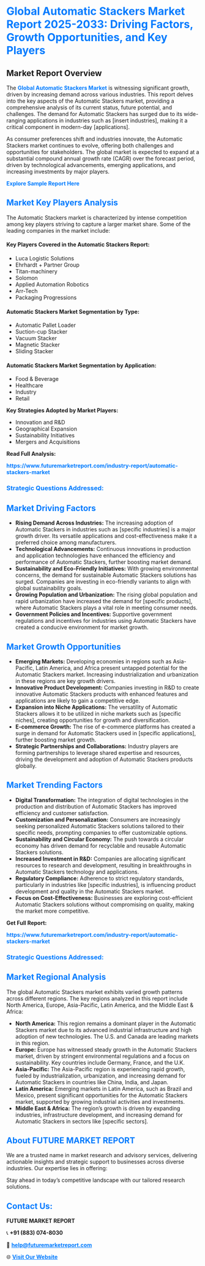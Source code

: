 <h1 style="color: #007BFF;">Global Automatic Stackers Market Report 2025-2033: Driving Factors, Growth Opportunities, and Key Players</h1>

<section id="overview">
<h2>Market Report Overview</h2>
<p>The <a href="https://www.futuremarketreport.com/industry-report/automatic-stackers-market" style="color: #007BFF; text-decoration: none;"><strong>Global Automatic Stackers Market</strong></a> is witnessing significant growth, driven by increasing demand across various industries. This report delves into the key aspects of the Automatic Stackers market, providing a comprehensive analysis of its current status, future potential, and challenges. The demand for Automatic Stackers has surged due to its wide-ranging applications in industries such as [insert industries], making it a critical component in modern-day [applications].</p>
<p>As consumer preferences shift and industries innovate, the Automatic Stackers market continues to evolve, offering both challenges and opportunities for stakeholders. The global market is expected to expand at a substantial compound annual growth rate (CAGR) over the forecast period, driven by technological advancements, emerging applications, and increasing investments by major players.</p>
</section>

<section id="overview">
<p><a href="https://www.futuremarketreport.com/request-sample/reportId=92143" style="color: #007BFF; text-decoration: none;"><strong>Explore Sample Report Here</strong></a></p>
</section>

<section id="key-players">
<h2 style="color: #007BFF;">Market Key Players Analysis</h2>
<p>The Automatic Stackers market is characterized by intense competition among key players striving to capture a larger market share. Some of the leading companies in the market include:</p>
<h4>Key Players Covered in the Automatic Stackers Report:</h4>
<ul><li>Luca Logistic Solutions</li><li>Ehrhardt + Partner Group</li><li>Titan-machinery</li><li>Solomon</li><li>Applied Automation Robotics</li><li>Arr-Tech</li><li>Packaging Progressions</li></ul>
<h4>Automatic Stackers Market Segmentation by Type:</h4>
<ul><li>Automatic Pallet Loader</li><li>Suction-cup Stacker</li><li>Vacuum Stacker</li><li>Magnetic Stacker</li><li>Sliding Stacker</li></ul>

<h4>Automatic Stackers Market Segmentation by Application:</h4>
<ul><li>Food &amp; Beverage</li><li>Healthcare</li><li>Industry</li><li>Retail</li></ul>
<p><strong>Key Strategies Adopted by Market Players:</strong></p>
<ul>
<li>Innovation and R&D</li>
<li>Geographical Expansion</li>
<li>Sustainability Initiatives</li>
<li>Mergers and Acquisitions</li>
</ul>
</section>

<section>
<p><strong>Read Full Analysis: </strong></p><a href="https://www.futuremarketreport.com/industry-report/automatic-stackers-market" style="color: #007BFF; text-decoration: none;"><strong>https://www.futuremarketreport.com/industry-report/automatic-stackers-market</strong></a>
<h3 style="color: #007BFF;">Strategic Questions Addressed:</h3>
</section>

<section id="driving-factors">
<h2 style="color: #007BFF;">Market Driving Factors</h2>
<ul>
<li><strong>Rising Demand Across Industries:</strong> The increasing adoption of Automatic Stackers in industries such as [specific industries] is a major growth driver. Its versatile applications and cost-effectiveness make it a preferred choice among manufacturers.</li>
<li><strong>Technological Advancements:</strong> Continuous innovations in production and application technologies have enhanced the efficiency and performance of Automatic Stackers, further boosting market demand.</li>
<li><strong>Sustainability and Eco-Friendly Initiatives:</strong> With growing environmental concerns, the demand for sustainable Automatic Stackers solutions has surged. Companies are investing in eco-friendly variants to align with global sustainability goals.</li>
<li><strong>Growing Population and Urbanization:</strong> The rising global population and rapid urbanization have increased the demand for [specific products], where Automatic Stackers plays a vital role in meeting consumer needs.</li>
<li><strong>Government Policies and Incentives:</strong> Supportive government regulations and incentives for industries using Automatic Stackers have created a conducive environment for market growth.</li>
</ul>
</section>

<section id="growth-opportunities">
<h2 style="color: #007BFF;">Market Growth Opportunities</h2>
<ul>
<li><strong>Emerging Markets:</strong> Developing economies in regions such as Asia-Pacific, Latin America, and Africa present untapped potential for the Automatic Stackers market. Increasing industrialization and urbanization in these regions are key growth drivers.</li>
<li><strong>Innovative Product Development:</strong> Companies investing in R&D to create innovative Automatic Stackers products with enhanced features and applications are likely to gain a competitive edge.</li>
<li><strong>Expansion into Niche Applications:</strong> The versatility of Automatic Stackers allows it to be utilized in niche markets such as [specific niches], creating opportunities for growth and diversification.</li>
<li><strong>E-commerce Growth:</strong> The rise of e-commerce platforms has created a surge in demand for Automatic Stackers used in [specific applications], further boosting market growth.</li>
<li><strong>Strategic Partnerships and Collaborations:</strong> Industry players are forming partnerships to leverage shared expertise and resources, driving the development and adoption of Automatic Stackers products globally.</li>
</ul>
</section>

<section id="trending-factors">
<h2 style="color: #007BFF;">Market Trending Factors</h2>
<ul>
<li><strong>Digital Transformation:</strong> The integration of digital technologies in the production and distribution of Automatic Stackers has improved efficiency and customer satisfaction.</li>
<li><strong>Customization and Personalization:</strong> Consumers are increasingly seeking personalized Automatic Stackers solutions tailored to their specific needs, prompting companies to offer customizable options.</li>
<li><strong>Sustainability and Circular Economy:</strong> The push towards a circular economy has driven demand for recyclable and reusable Automatic Stackers solutions.</li>
<li><strong>Increased Investment in R&D:</strong> Companies are allocating significant resources to research and development, resulting in breakthroughs in Automatic Stackers technology and applications.</li>
<li><strong>Regulatory Compliance:</strong> Adherence to strict regulatory standards, particularly in industries like [specific industries], is influencing product development and quality in the Automatic Stackers market.</li>
<li><strong>Focus on Cost-Effectiveness:</strong> Businesses are exploring cost-efficient Automatic Stackers solutions without compromising on quality, making the market more competitive.</li>
</ul>
</section>

<section>
<p><strong>Get Full Report: </strong></p><a href="https://www.futuremarketreport.com/industry-report/automatic-stackers-market" style="color: #007BFF; text-decoration: none;"><strong>https://www.futuremarketreport.com/industry-report/automatic-stackers-market</strong></a>
<h3 style="color: #007BFF;">Strategic Questions Addressed:</h3>
</section>


<section id="regional-analysis">
<h2 style="color: #007BFF;">Market Regional Analysis</h2>
<p>The global Automatic Stackers market exhibits varied growth patterns across different regions. The key regions analyzed in this report include North America, Europe, Asia-Pacific, Latin America, and the Middle East & Africa:</p>
<ul>
<li><strong>North America:</strong> This region remains a dominant player in the Automatic Stackers market due to its advanced industrial infrastructure and high adoption of new technologies. The U.S. and Canada are leading markets in this region.</li>
<li><strong>Europe:</strong> Europe has witnessed steady growth in the Automatic Stackers market, driven by stringent environmental regulations and a focus on sustainability. Key countries include Germany, France, and the U.K.</li>
<li><strong>Asia-Pacific:</strong> The Asia-Pacific region is experiencing rapid growth, fueled by industrialization, urbanization, and increasing demand for Automatic Stackers in countries like China, India, and Japan.</li>
<li><strong>Latin America:</strong> Emerging markets in Latin America, such as Brazil and Mexico, present significant opportunities for the Automatic Stackers market, supported by growing industrial activities and investments.</li>
<li><strong>Middle East & Africa:</strong> The region’s growth is driven by expanding industries, infrastructure development, and increasing demand for Automatic Stackers in sectors like [specific sectors].</li>
</ul>
</section>

<footer>
<h2 style="color: #007BFF;">About FUTURE MARKET REPORT</h2>
<p>We are a trusted name in market research and advisory services, delivering actionable insights and strategic support to businesses across diverse industries. Our expertise lies in offering:</p>

<p>Stay ahead in today’s competitive landscape with our tailored research solutions.</p>

<h2 style="color: #007BFF;">Contact Us:</h2>
<p><strong>FUTURE MARKET REPORT</strong></p>
<p>📞 <strong>+91 (883) 074-8030</strong></p>
<p>📧 <strong><a href="mailto:help@futuremarketreport.com" style="color: #007BFF;">help@futuremarketreport.com</a></strong></p>
<p>🌐 <strong><a href="https://www.futuremarketreport.com/" style="color: #007BFF;">Visit Our Website</a></strong></p>
</footer>